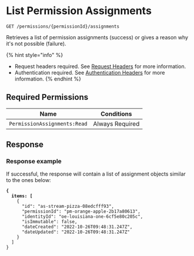 # List Permission Assignments

`GET /permissions/{permissionId}/assignments`

Retrieves a list of permission assignments (success) or gives a reason why it's not possible (failure).

{% hint style="info" %}
* Request headers required. See [Request Headers](../../../getting-started/request-headers.md) for more information.
* Authentication required. See [Authentication Headers](../../../getting-started/request-headers.md#authentication-headers) for more information.
{% endhint %}

## Required Permissions

| Name                         | Conditions      |
| ---------------------------- | --------------- |
| `PermissionAssignments:Read` | Always Required |

## Response <a href="#response" id="response"></a>

### Response example <a href="#response-example" id="response-example"></a>

If successful, the response will contain a list of assignment objects similar to the ones below:

<pre class="language-json"><code class="lang-json"><strong>{
</strong><strong>  items: [
</strong>    {
      "id": "as-stream-pizza-08edcfff93",
      "permissionId": "pm-orange-apple-2b17a80613",
      "identityId": "oe-louisiana-one-6cf5e80c205c",
      "isImmutable": false,
      "dateCreated": "2022-10-26T09:48:31.247Z",
      "dateUpdated": "2022-10-26T09:48:31.247Z"
    }
  ]
}
</code></pre>
